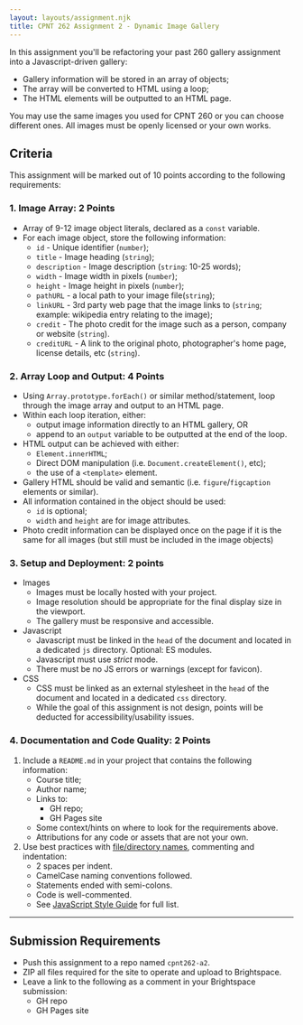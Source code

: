 ```yaml
---
layout: layouts/assignment.njk
title: CPNT 262 Assignment 2 - Dynamic Image Gallery
---
```

In this assignment you'll be refactoring your past 260 gallery assignment into a Javascript-driven gallery:
- Gallery information will be stored in an array of objects;
- The array will be converted to HTML using a loop;
- The HTML elements will be outputted to an HTML page.

You may use the same images you used for CPNT 260 or you can choose different ones. All images must be openly licensed or your own works.

## Criteria
This assignment will be marked out of 10 points according to the following requirements:

### 1. Image Array: 2 Points
- Array of 9-12 image object literals, declared as a `const` variable.
- For each image object, store the following information:
  - `id` - Unique identifier (`number`);
  - `title` - Image heading (`string`);
  - `description` - Image description (`string`: 10-25 words);
  - `width` - Image width in pixels (`number`);
  - `height` - Image height in pixels (`number`);
  - `pathURL` - a local path to your image file(`string`);
  - `linkURL` - 3rd party web page that the image links to (`string`; example: wikipedia entry relating to the image);
  - `credit` - The photo credit for the image such as a person, company or website (`string`).
  - `creditURL` - A link to the original photo, photographer's home page, license details, etc (`string`).

### 2. Array Loop and Output: 4 Points
- Using `Array.prototype.forEach()` or similar method/statement, loop through the image array and output to an HTML page.
- Within each loop iteration, either:
  - output image information directly to an HTML gallery, OR
  - append to an `output` variable to be outputted at the end of the loop.
- HTML output can be achieved with either:
  - `Element.innerHTML`;
  - Direct DOM manipulation (i.e. `Document.createElement()`, etc);
  - the use of a `<template>` element.
- Gallery HTML should be valid and semantic (i.e. `figure`/`figcaption` elements or similar).
- All information contained in the object should be used:
  - `id` is optional;
  - `width` and `height` are for image attributes. 
- Photo credit information can be displayed once on the page if it is the same for all images (but still must be included in the image objects)

### 3. Setup and Deployment: 2 points
- Images
  - Images must be locally hosted with your project.
  - Image resolution should be appropriate for the final display size in the viewport.
  - The gallery must be responsive and accessible.
- Javascript
  - Javascript must be linked in the `head` of the document and located in a dedicated `js` directory. Optional: ES modules.
  - Javascript must use _strict_ mode.
  - There must be no JS errors or warnings (except for favicon).
- CSS
  - CSS must be linked as an external stylesheet in the `head` of the document and located in a dedicated `css` directory.
  - While the goal of this assignment is not design, points will be deducted for accessibility/usability issues.

### 4. Documentation and Code Quality: 2 Points
1. Include a `README.md` in your project that contains the following information:
    - Course title;
    - Author name;
    - Links to:
      - GH repo;
      - GH Pages site
    - Some context/hints on where to look for the requirements above.
    - Attributions for any code or assets that are not your own.
2. Use best practices with [file/directory names](https://sait-wbdv.github.io/winter-2021/cheatsheets/naming-conventions/), commenting and indentation:
    - 2 spaces per indent.
    - CamelCase naming conventions followed.
    - Statements ended with semi-colons.
    - Code is well-commented.
    - See [JavaScript Style Guide](https://www.w3schools.com/js/js_conventions.asp) for full list.

---

## Submission Requirements
- Push this assignment to a repo named `cpnt262-a2`.
- ZIP all files required for the site to operate and upload to Brightspace. 
- Leave a link to the following as a comment in your Brightspace submission:
  - GH repo
  - GH Pages site
